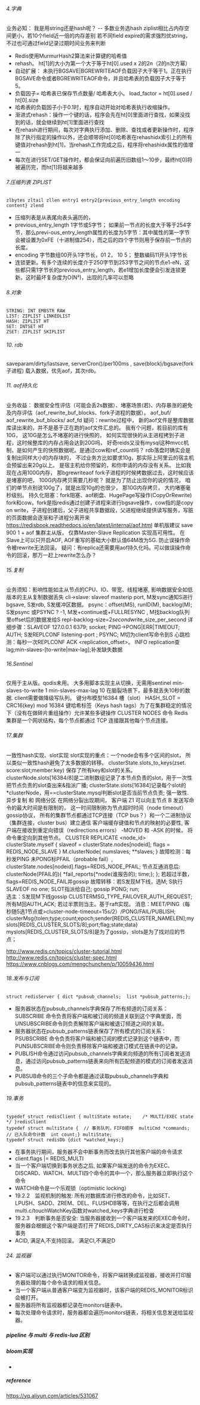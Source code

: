 
###### 4.字典
业务必知： 我是用string还是hash呢？   -- 多数业务选hash
  ziplist相比占内存空间更小，若10个field近一倍的内存差别
  若不同field expire的需求强烈优string，不过也可通过field记录过期时间业务来判断
* Redis使用MurmurHash2算法来计算键的哈希值
* rehash。 ht[1]的大小为第一个大于等于ht[0].used x 2的2n（2的n次方幂）
* 自动扩展： 未执行BGSAVE|BGREWRITEAOF负载因子大于等于1。正在执行BGSAVE命令或者BGREWRITEAOF命令，并且哈希表的负载因子大于等于5。
* 负载因子= 哈希表已保存节点数量/ 哈希表大小。 load_factor = ht[0].used / ht[0].size
* 哈希表的负载因子小于0.1时，程序自动开始对哈希表执行收缩操作。
* 渐进式rehash：操作一个键的话，程序会先在ht[0]里面进行查找，如果没找到的话，就会继续到ht[1]里面进行查找
* 在rehash进行期间，每次对字典执行添加、删除、查找或者更新操作时，程序除了执行指定的操作以外，还会顺带将ht[0]哈希表在rehashidx索引上的所有键值对rehash到ht[1]，当rehash工作完成之后，程序将rehashidx属性的值增一
* 每次在进行SET/GET操作时，都会保证向前遍历旧数组1～10步，最终ht[0]将被遍历完，而ht[1]将越来越多

###### 7.压缩列表 ZIPLIST
```
zlbytes zltail zllen entry1 entry2{previous_entry_length encoding content} zlend
```
* 压缩列表是从表尾向表头遍历的，
* previous_entry_length 1字节或5字节； 如果前一节点的长度大于等于254字节，那么previ-ous_entry_length属性的长度为5字节：其中属性的第一字节会被设置为0xFE（十进制值254），而之后的四个字节则用于保存前一节点的长度。
* encoding 字节数组00开头1字节长，01 2， 10 5； 整数编码11开头1字节长
* 连锁更新。有多个连续的长度介于250字节到253字节之间的节点e1-eN，这些都只需1字节长的previous_entry_length，若e1增加长度便会引发连锁更新。这时最坏复杂度为O(N²)，出现的几率可以忽略

###### 8.对象
```
STRING: INT EMBSTR RAW
LIST: ZIPLIST LINKEDLIST
HASH: ZIPLIST HT
SET: INTSET HT
ZSET: ZIPLIST SKIPLIST
```
###### 10. rdb
 saveparam/dirty/lastsave, serverCron()/per100ms , save(block)/bgsave(fork子进程)
 载入数据，优先aof，其次rdb。

###### 11. aof持久化
业务收益： 数据安全性评估（可能会丢2s数据）、堵塞场景(若)、内存暴涨的避免及内存评估（aof_rewrite_buf_blocks、fork子进程的数据）。
aof_buf/ aof_rewrite_buf_blocks/ aof_fd 
疑问：rewrite过程中， 新的aof文件是整库数据库读出来的，并不是基于正在跑的aof文件汇总的。  我有个问题，若目前的库有10G， 这10G是怎么不堵塞的进行快照的， 如何实现很快的从主进程拷到子进程，这时候整库的内存占用会达到20G吗， 好奇reids又没有mysql这种mvcc机制，是如何产生的快照数据呢。是通过cow和ref_count吗？ 
rdb落盘时确实会是复制出同样大小的内存块的， 不过业务方比如要求10g，那实际上阿里云的宿主机会预留出来20g以上。 是宿主机给你预留的，和你申请的内存没有关系。
比如我现在占用100G内存， 那bgrewriteaof fork子进程的时候拷数据过去，这时候应该是堵塞的吧， 100G内存拷贝需要几秒呢？ 就是为了防止出现你的说的情况， 咱们的单节点别说100g了，就是出现10g的也很少， 那10G内存拷贝， 大约堵塞毫秒级别。
持久化阻塞：fork阻塞、aof刷盘、HugePage写操作(CopyOrRewrite)
fork和cow。fork是指redis通过创建子进程来进行bgsave操作，cow指的是copy on write，子进程创建后，父子进程共享数据段，父进程继续提供读写服务，写脏的页面数据会逐渐和子进程分离开来
https://redisbook.readthedocs.io/en/latest/internal/aof.html
单机版建议 save 900 1 + aof
集群主从版， 仅靠Master-Slave Replication 实现高可用性。 在Slave上可以只开启AOF, AOF重写的基础大小默认值64M改为5G. 防止误操作命令被rewrite无法回滚。
疑问：有replica还需要用aof持久化吗。可以做误操作命令的回滚，那万一赶上rewrite怎么办？

###### 15.复制
业务须知：影响性能如主从节点的CPU、IO、带宽、线程堵塞, 影响数据安全如低版本的主从复制数据丢失
cli->slave: slaveof masterip port, M发sync通知S进行bgsave, S发rdb, S发缓冲区数据。
psync：offset(MS), runID(M), backlog(M); S发psync <runID> <offset>或PSYNC ? -1, M发+continue或+FULLRESYNC <runid><offset>, M找backlog队列里offset后的数据发给S
repl-backlog-size=2*second*write_size_per_second
详细步骤：SLAVEOF 127.0.0.1 6379; socket; PING->PONG|ERR|TIMEOUT; AUTH; S发REPLCONF listening-port <port-number>; PSYNC; M切为client写命令到S
心跳检测：每秒一次REPLCONF ACK <replication_offset>。 INFO replication查lag;min-slaves-[to-write|max-lag];补发缺失数据

###### 16.Sentinel
仅用于主从版。qodis未用。 大多用脚本实现主从切换，无需用sentinel
min-slaves-to-write 1
min-slaves-max-lag 10
在脑裂场景下，最多就丢失10秒的数据.
client需要做降级写队列。
键分布模型16384 槽（slot） HASH_SLOT = CRC16(key) mod 16384
键哈希标签（Keys hash tags）为了在集群稳定的情况下（没有在做碎片重组操作）允许某些多键操作
CLUSTER NODES 命令
Redis 集群是一个网状结构，每个节点都通过 TCP 连接跟其他每个节点连接。

###### 17.集群
一致性hash实现、slot实现
slot实现的重点：一个node会有多个区间的slot， 所以类似一致性hash避免了太多数据的转移。
clusterState.slots_to_keys(zset. score:slot;member:key) 保存了所有key和slot的关系。
clusterNode.slots[16384/8]是二进制数组记录了本节点负责的slot，用于一次性把节点负责的slot查出来&指派广播;
clusterState.slots[16384]记录每个slot的*clusterNode，用==clusterState.mysql判断slot是否当前节点负责;
强一致性. 异步复制 和 网络分区
在网络分裂出现期间， 客户端 Z1 可以向主节点 B 发送写命令的最大时间是有限制的， 这一时间限制称为节点超时时间（node timeout）
gossip协议， 所有的集群节点都通过TCP连接（TCP bus？）和一个二进制协议（集群连接，cluster bus）建立通信
客户端缓存键值和节点的映射的必要性, 客户端在接收到重定向错误（redirections errors） -MOVED 和 -ASK 的时候， 将命令重定向到其他节点。
CLUSTER REPLICATE <node_id>
clusterState.myself { slaveof = clusterState.nodes[nodeid]; flags = REDIS_NODE_SLAVE }
M.clusterNode{ numslaves; **slaves; }
故障检测：每秒发PING 未PONG标PFAIL（probable fail）, clusterState.nodes[nodeid].flags=REDIS_NODE_PFAIL; 节点互通消息后: clusterNode(PFAIL的){ *fail_reports{*node(谁报告的); time;}; }; 若超过半数，flags=REDIS_NODE_FAIL并gossip
故障转移：若S发现M下线，选M; S执行SLAVEOF no one; SLOT指派给自己; gossip PONG; run;  
选主：S发现M下线gossip CLUSTERMSG_TYPE_FAILOVER_AUTH_REQUEST;  所有M回AUTH_ACK; 若过半票则当主。基于raft实现。 
消息：MEET/PING（每秒随5选1节点或>cluster-node-timeout=15s/2）/PONG/FAIL/PUBLISH;  
clusterMsg{tolen;type;count;epoch;sender[REDIS_CLUSTER_NAMELEN];myslots[REDIS_CLUSTER_SLOTS/8];port;flag;state;data}  
myslots[REDIS_CLUSTER_SLOTS/8]是为了gossip，slots是为了找对应的节点； 

http://www.redis.cn/topics/cluster-tutorial.html
http://www.redis.cn/topics/cluster-spec.html
https://www.cnblogs.com/mengchunchen/p/10059436.html

###### 18.发布与订阅
```
struct redisServer { dict *pubsub_channels;  list *pubsub_patterns;};
```
* 服务器状态在pubsub_channels字典保存了所有频道的订阅关系：SUBSCRIBE 命令负责将客户端和被订阅的频道关联到这个字典里面，而UNSUBSCRIBE命令则负责解除客户端和被退订频道之间的关联。
* 服务器状态在pubsub_patterns链表保存了所有模式的订阅关系：PSUBSCRIBE 命令负责将客户端和被订阅的模式记录到这个链表中，而PUNSUBSCRIBE命令则负责移除客户端和被退订模式在链表中的记录。
* PUBLISH命令通过访问pubsub_channels字典来向频道的所有订阅者发送消息，通过访问pubsub_patterns链表来向所有匹配频道的模式的订阅者发送消息。
* PUBSUB命令的三个子命令都是通过读取pubsub_channels字典和pubsub_patterns链表中的信息来实现的。

###### 19.事务
```
typedef struct redisClient { multiState mstate;    /* MULTI/EXEC state */ }redisClient
typedef struct multiState {  // 事务队列，FIFO顺序  multiCmd *commands;  // 已入队命令计数  int count;} multiState;
typedef struct redisDb {dict *watched_keys;}
```
* 在事务执行期间，服务器不会中断事务而改去执行其他客户端的命令请求
* client.flags |= REDIS_MULTI
* 当一个客户端切换到事务状态之后, 如果客户端发送的命令为EXEC、DISCARD、WATCH、MULTI四个命令的其中一个，那么服务器立即执行这个命令
* WATCH命令是一个乐观锁（optimistic locking）
* 19.2.2　监视机制的触发: 所有对数据库进行修改的命令，比如SET、LPUSH、SADD、ZREM、DEL、FLUSHDB等等，在执行之后都会调用multi.c/touchWatchKey函数对watched_keys字典进行检查
* 19.2.3　判断事务是否安全: 当服务器接收到一个客户端发来的EXEC命令时，服务器会根据这个客户端是否打开了REDIS_DIRTY_CAS标识来决定是否执行事务
* ACID, 满足A,不支持回滚。 满足CI,不满足D

###### 24. 监视器
* 客户端可以通过执行MONITOR命令，将客户端转换成监视器，接收并打印服务器处理的每个命令请求的相关信息。
* 当一个客户端从普通客户端变为监视器时，该客户端的REDIS_MONITOR标识会被打开。
* 服务器将所有监视器都记录在monitors链表中。
* 每次处理命令请求时，服务器都会遍历monitors链表，将相关信息发送给监视器。

##### pipeline 与 multi 与 redis-lua 区别


##### bloom实现
* 

##### reference
https://yq.aliyun.com/articles/531067
